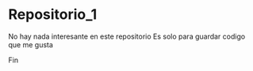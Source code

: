 # Repositorio_1

No hay nada interesante en este repositorio
Es solo para guardar codigo que me gusta

Fin

